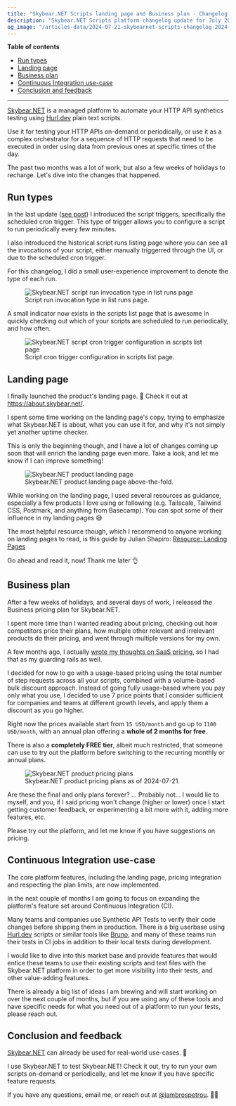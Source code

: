```yaml
---
title: "Skybear.NET Scripts landing page and Business plan - Changelog 2024-07-21"
description: "Skybear.NET Scripts platform changelog update for July 2024."
og_image: "/articles-data/2024-07-21-skybearnet-scripts-changelog-2024-07-21/20240718T0924-landing-banner.png"
---
```


**Table of contents**

-   [Run types](#run-types)
-   [Landing page](#landing-page)
-   [Business plan](#business-plan)
-   [Continuous Integration use-case](#continuous-integration-use-case)
-   [Conclusion and feedback](#conclusion-and-feedback)

---

[Skybear.NET](https://about.skybear.net/) is a managed platform to automate your HTTP API synthetics testing using [Hurl.dev](https://hurl.dev/) plain text scripts.

Use it for testing your HTTP APIs on-demand or periodically, or use it as a complex orchestrator for a sequence of HTTP requests that need to be executed in order using data from previous ones at specific times of the day.

The past two months was a lot of work, but also a few weeks of holidays to recharge.
Let's dive into the changes that happened.

## Run types

In the last update ([see post](/articles/skybearnet-scripts-changelog-2024-05-28/)) I introduced the script triggers, specifically the scheduled cron trigger.
This type of trigger allows you to configure a script to run periodically every few minutes.

I also introduced the historical script runs listing page where you can see all the invocations of your script, either manually triggerred through the UI, or due to the scheduled cron trigger.

For this changelog, I did a small user-experience improvement to denote the type of each run.

<figure>
  <img src="/articles-data/2024-07-21-skybearnet-scripts-changelog-2024-07-21/GQSWCLoXoAAt-rh.png" title="Skybear.NET script run invocation type in list runs page" alt="Skybear.NET script run invocation type in list runs page" />
  <figcaption>Script run invocation type in list runs page.</figcaption>
</figure>

A small indicator now exists in the scripts list page that is awesome in quickly checking out which of your scripts are scheduled to run periodically, and how often.

<figure>
  <img src="/articles-data/2024-07-21-skybearnet-scripts-changelog-2024-07-21/GQSWCLiWAAAd3ps.jpg" title="Skybear.NET script cron trigger configuration in scripts list page" alt="Skybear.NET script cron trigger configuration in scripts list page"/>
  <figcaption>Script cron trigger configuration in scripts list page.</figcaption>
</figure>

## Landing page

I finally launched the product's landing page. 🥳 Check it out at <https://about.skybear.net/>.

I spent some time working on the landing page's copy, trying to emphasize what Skybear.NET is about, what you can use it for, and why it's not simply yet another uptime checker.

This is only the beginning though, and I have a lot of changes coming up soon that will enrich the landing page even more.
Take a look, and let me know if I can improve something!

<figure>
  <img src="/articles-data/2024-07-21-skybearnet-scripts-changelog-2024-07-21/20240721T1135-HoUactheKl.png" title="Skybear.NET product landing page" alt="Skybear.NET product landing page"/>
  <figcaption>Skybear.NET product landing page above-the-fold.</figcaption>
</figure>

While working on the landing page, I used several resources as guidance, especially a few products I love using or following (e.g. Tailscale, Tailwind CSS, Postmark, and anything from Basecamp).
You can spot some of their influence in my landing pages 😅

The most helpful resource though, which I recommend to anyone working on landing pages to read, is this guide by Julian Shapiro: [Resource:
Landing Pages](https://www.julian.com/guide/startup/landing-pages?from=lambrospetrou_com)

Go ahead and read it, now! Thank me later 👌

## Business plan

After a few weeks of holidays, and several days of work, I released the Business pricing plan for Skybear.NET.

I spent more time than I wanted reading about pricing, checking out how competitors price their plans, how multiple other relevant and irrelevant products do their pricing, and went through multiple versions for my own.

A few months ago, I actually [wrote my thoughts on SaaS pricing](/articles/pricing-want-vs-offer/), so I had that as my guarding rails as well.

I decided for now to go with a usage-based pricing using the total number of step requests across all your scripts, combined with a volume-based bulk discount approach.
Instead of going fully usage-based where you pay only what you use, I decided to use 7 price points that I consider sufficient for companies and teams at different growth levels, and apply them a discount as you go higher.

Right now the prices available start from `15 USD/month` and go up to `1100 USD/month`, with an annual plan offering a **whole of 2 months for free**.

There is also a **completely FREE tier**, albeit much restricted, that someone can use to try out the platform before switching to the recurring monthly or annual plans.

<figure>
  <img src="/articles-data/2024-07-21-skybearnet-scripts-changelog-2024-07-21/20240721T1150-dfJVSvJ8QD.png" title="Skybear.NET product pricing plans" alt="Skybear.NET product pricing plans"/>
  <figcaption>Skybear.NET product pricing plans as of 2024-07-21.</figcaption>
</figure>

Are these the final and only plans forever? ... Probably not...
I would lie to myself, and you, if I said pricing won't change (higher or lower) once I start getting customer feedback, or experimenting a bit more with it, adding more features, etc.

Please try out the platform, and let me know if you have suggestions on pricing.

## Continuous Integration use-case

The core platform features, including the landing page, pricing integration and respecting the plan limits, are now implemented.

In the next couple of months I am going to focus on expanding the platform's feature set around Continuous Integration (CI).

Many teams and companies use Synthetic API Tests to verify their code changes before shipping them in production.
There is a big userbase using [Hurl.dev](https://hurl.dev) scripts or similar tools like [Bruno](https://www.usebruno.com/), and many of these teams run their tests in CI jobs in addition to their local tests during development.

I would like to dive into this market base and provide features that would entice these teams to use their existing scripts and test files with the Skybear.NET platform in order to get more visibility into their tests, and other value-adding features.

There is already a big list of ideas I am brewing and will start working on over the next couple of months, but if you are using any of these tools and have specific needs for what you need out of a platform to run your tests, please reach out.

## Conclusion and feedback

[Skybear.NET](https://about.skybear.net/) can already be used for real-world use-cases. 🚀

I use Skybear.NET to test Skybear.NET!
Check it out, try to run your own scripts on-demand or periodically, and let me know if you have specific feature requests.

If you have any questions, email me, or reach out at [@lambrospetrou](https://twitter.com/LambrosPetrou). 🙏🏼
